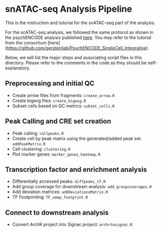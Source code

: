 # snATAC-seq Analysis Pipeline

This is the instruction and tutorial for the snATAC-seq part of the analysis.

For the scATAC-seq analysis, we followed the same protocol as shown in the psychENCODE analysis published [here](https://www.science.org/doi/10.1126/science.adi5199). You may refer to the tutorial from the consortium [here] (https://github.com/gersteinlab/PsychENCODE_SingleCell_Integrative).

Below, we will list the major steps and associating script files in this directory. Please refer to the comments in the code as they should be self-explanatory. 

## Preprocessing and initial QC

- Create arrow files from fragments: `create_arrow.R`
- Create bigwig files: `create_bigwig.R`
- Subset cells based on QC metrics: `subset_cells.R`

## Peak Calling and CRE set creation

- Peak calling: `callpeaks.R`
- Create cell by peak matrix using the generated/added peak set: `addPeakMatrix.R`
- Cell clustering: `clustering.R`
- Plot marker genes: `marker_genes_heatmap.R`

## Transcription factor and enrichment analysis

- Differentially accessed peaks: `diffpeaks_tf.R`
- Add group coverage for downstream analysis: `add_groupcoverages.R`
- Add deviation matrices: `addDeviationsMatrix.R`
- TF Footprinting: `TF_umap_footprint.R`

## Connect to downstream analysis

- Convert ArchR project into Signac project: `archrtosignac.R`
